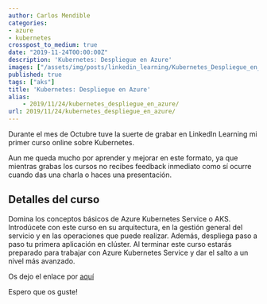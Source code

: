 ```yaml
---
author: Carlos Mendible
categories:
- azure
- kubernetes
crosspost_to_medium: true
date: "2019-11-24T00:00:00Z"
description: 'Kubernetes: Despliegue en Azure'
images: ["/assets/img/posts/linkedin_learning/Kubernetes_Despliegue_en_Azure.png"]
published: true
tags: ["aks"]
title: 'Kubernetes: Despliegue en Azure'
alias: 
    - 2019/11/24/kubernetes_despliegue_en_azure/
url: 2019/11/24/kubernetes_despliegue_en_azure/
---
```


Durante el mes de Octubre tuve la suerte de grabar en LinkedIn Learning mi primer curso online sobre Kubernetes. 

Aun me queda mucho por aprender y mejorar en este formato, ya que mientras grabas los cursos no recibes feedback inmediato como sí ocurre cuando das una charla o haces una presentación.

## Detalles del curso

Domina los conceptos básicos de Azure Kubernetes Service o AKS. Introdúcete con este curso en su arquitectura, en la gestión general del servicio y en las operaciones que puede realizar. Además, despliega paso a paso tu primera aplicación en clúster. Al terminar este curso estarás preparado para trabajar con Azure Kubernetes Service y dar el salto a un nivel más avanzado.

Os dejo el enlace por [aquí](https://www.linkedin.com/learning-login/share?forceAccount=false&redirect=https%3A%2F%2Fwww.linkedin.com%2Flearning%2Fkubernetes-despliegue-en-azure%3Ftrk%3Dshare_ent_url)

Espero que os guste!